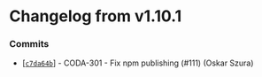 # Changelog from v1.10.1
### Commits
* [[`c7da64b`](http://github.com/coda-it/graphen/commit/c7da64bf219f490132ec20251d1477002d75e469)] - CODA-301 - Fix npm publishing (#111) (Oskar Szura)